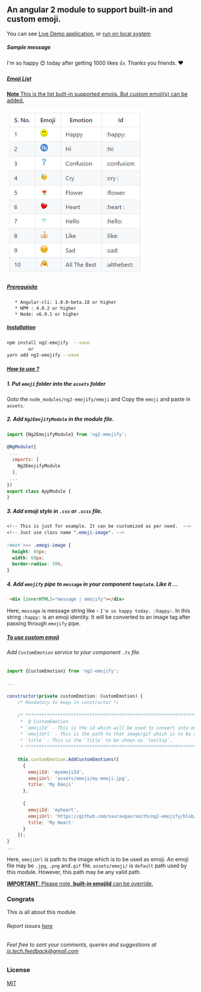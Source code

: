 ## An angular 2 module to support built-in and custom emoji.

You can see [Live Demo application](https://ng2-emojify-example.firebaseapp.com), or [run on local system](https://github.com/sauravgaursmith/ng2-emojify-example/blob/master/README.md)

<!-- ![alt snapshot](./emoji/dance.png) -->
##### Sample message 

I'm so happy 😊 today after getting 1000 likes 👍. Thanks you friends. ❤

##### [Emoji List](#)

[<b>Note</b> This is the list built-in supported emojis. But custom emoji(s) can be added.]()

![alt snapshot](./emoji-table.png)

<!-- | S. No. | Emoji                                        | Emotion     | Id          |
|--------|----------------------------------------------|-------------|-------------|
| 1      |   <img src="emoji/happy.png" width="20">     | Happy       | :happy:     |
| 2      |   <img src="emoji/hi.png" width="20">        | Hi          | :hi:        |
| 3      |   <img src="emoji/confusion.png" width="20"> | Confusion   | :confusion: |
| 4      |   <img src="emoji/cry.png" width="20">       | Cry         | :cry :      |
| 5      |   <img src="emoji/flower.png" width="20">    | Flower      | :flower:    |
| 6      |   <img src="emoji/heart.png" width="20">     | Heart       | :heart :    |
| 7      |   <img src="emoji/hello.png" width="20">     | Hello       | :hello:     |
| 8      |   <img src="emoji/like.png" width="20">      | Like        | :like:      |
| 9      |   <img src="emoji/sad.png" width="20">       | Sad         | :sad:       |
| 10     |   <img src="emoji/althebest.png" width="20"> | All The Best| :althebest: | -->

##### [Prerequisite](#) 
       * Angular-cli: 1.0.0-beta.18 or higher
       * NPM : 4.0.2 or higher
       * Node: v6.9.1 or higher

##### [Installation](#)
```sh
npm install ng2-emojify  --save
        or
yarn add ng2-emojify --save
```

##### [How to use ?](#)

##### 1. Put `emoji` folder into the `assets` folder
Goto the `node_modules/ng2-emojify/emoji` and Copy the `emoji` and paste in `assets`.

##### 2. Add `Ng2EmojifyModule` in the module file.

```js
import {Ng2EmojifyModule} from 'ng2-emojify';

@NgModule({
 ...
  imports: [
    Ng2EmojifyModule
  ],
 ...
})
export class AppModule {
}

```

##### 3. Add emoji style in `.css` or `.scss` file.
```css
<!-- This is just for example. It can be customized as per need.  -->
<!-- Just use class name ".emoji-image". -->

:host >>> .emogi-image {
  height: 60px;
  width: 60px;
  border-radius: 50%;
}

```


##### 4. Add `emojify` pipe to `message` in your component `template`. Like it ...

```html
 <div [innerHTML]="message | emojify"></div>
```
 
 Here, `message` is message string like - `I'm so happy today. :happy:`. In this string `:happy:`
 is an emoji identity. It will be converted to an image tag after passing through `emojify` pipe.


 
##### [To use custom emoji](#)

###### Add `CustomEmotion` service to your component `.ts` file. 

```js
import {CustomEmotion} from 'ng2-emojify';

...

constructor(private customEmotion: CustomEmotion) {
    /* Mandatory to keep in constructor */
    
    /* ***************************************************************************
     *  @ CustomEmotion
     * `emojiId` - This is the id which will be used to convert into emoji.
     * `emojiUrl` - This is the path to that image/gif which is to be used as emoji.
     * `title` - This is the `title` to be shown as `tooltip`.
     * *************************************************************************** */
     
    this.customEmotion.AddCustomEmotions([
      {
        emojiId: 'myemojiId',
        emojiUrl: 'assets/emoji/my-emoji.jpg',
        title: 'My Emoji'
      },

      {
        emojiId: 'myheart',
        emojiUrl: 'https://github.com/sauravgaursmith/ng2-emojify/blob/master/emoji/heart.jpg',
        title: 'My Heart'
      }
    ]);
}
...
```
Here, `emojiUrl` is path to the image which is to be used as emoji. An emoji file may be `.jpg`, `.png` and`.gif` file. `assets/emoji/` is `default` path used by this module. However, this path may be any valid path.

[<b>IMPORTANT</b>: Please note, <b>built-in emojiId</b> can be override.]()

### Congrats
This is all about this module.

###### Report issues [here](https://github.com/sauravgaursmith/ng2-emojify/issues)
###### Feel free to sent your comments, queries and suggestions at [js.tech.feedback@gmail.com](mailto:js.tech.feedback@gmail.com)

### License

[MIT](LICENSE)
